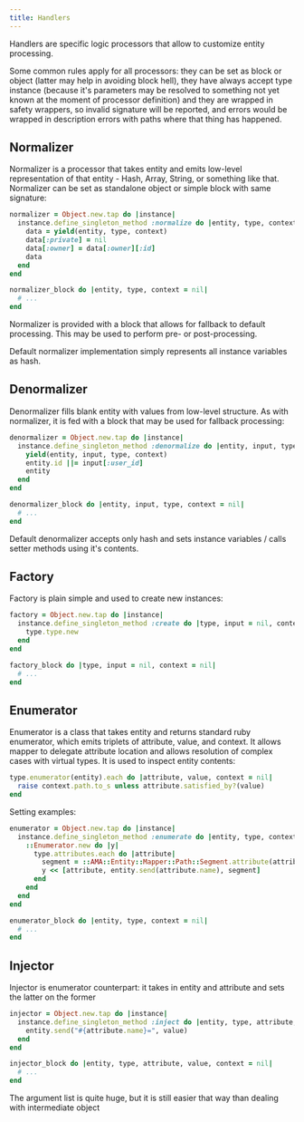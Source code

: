 ```yaml
---
title: Handlers
---
```


Handlers are specific logic processors that allow to customize entity 
processing. 

Some common rules apply for all processors: they can be set as block or object
(latter may help in avoiding block hell), they have always accept type instance
(because it's parameters may be resolved to something not yet known at the 
moment of processor definition) and they are wrapped in safety 
wrappers, so invalid signature will be reported, and errors would be wrapped
in description errors with paths where that thing has happened.

## Normalizer

Normalizer is a processor that takes entity and emits low-level representation
of that entity - Hash, Array, String, or something like that. Normalizer can
be set as standalone object or simple block with same signature:

```ruby
normalizer = Object.new.tap do |instance|
  instance.define_singleton_method :normalize do |entity, type, context = nil|
    data = yield(entity, type, context)
    data[:private] = nil
    data[:owner] = data[:owner][:id]
    data
  end
end
```

```ruby
normalizer_block do |entity, type, context = nil|
  # ...
end
```

Normalizer is provided with a block that allows for fallback to default 
processing. This may be used to perform pre- or post-processing.

Default normalizer implementation simply represents all instance variables as
hash.

## Denormalizer

Denormalizer fills blank entity with values from low-level structure. As
with normalizer, it is fed with a block that may be used for fallback 
processing:

```ruby
denormalizer = Object.new.tap do |instance|
  instance.define_singleton_method :denormalize do |entity, input, type, context = nil|
    yield(entity, input, type, context)
    entity.id ||= input[:user_id]
    entity
  end
end
```

```ruby
denormalizer_block do |entity, input, type, context = nil|
  # ...
end
```

Default denormalizer accepts only hash and sets instance variables / calls
setter methods using it's contents.

## Factory

Factory is plain simple and used to create new instances:

```ruby
factory = Object.new.tap do |instance|
  instance.define_singleton_method :create do |type, input = nil, context = nil|
    type.type.new
  end
end
```

```ruby
factory_block do |type, input = nil, context = nil|
  # ...
end
```

## Enumerator

Enumerator is a class that takes entity and returns standard ruby enumerator,
which emits triplets of attribute, value, and context. It allows mapper to
delegate attribute location and allows resolution of complex cases with virtual
types. It is used to inspect entity contents:

```ruby
type.enumerator(entity).each do |attribute, value, context = nil|
  raise context.path.to_s unless attribute.satisfied_by?(value)
end
```

Setting examples:

```ruby
enumerator = Object.new.tap do |instance|
  instance.define_singleton_method :enumerate do |entity, type, context = nil|
    ::Enumerator.new do |y|
      type.attributes.each do |attribute|
        segment = ::AMA::Entity::Mapper::Path::Segment.attribute(attribute.name)
        y << [attribute, entity.send(attribute.name), segment]
      end
    end
  end
end
```

```ruby
enumerator_block do |entity, type, context = nil|
  # ...
end
```

## Injector

Injector is enumerator counterpart: it takes in entity and attribute and sets 
the latter on the former

```ruby
injector = Object.new.tap do |instance|
  instance.define_singleton_method :inject do |entity, type, attribute, value, context = nil|
    entity.send("#{attribute.name}=", value)
  end
end
```

```ruby
injector_block do |entity, type, attribute, value, context = nil|
  # ...
end
```

The argument list is quite huge, but it is still easier that way than dealing
with intermediate object

